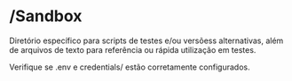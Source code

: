 # /Sandbox

Diretório específico para scripts de testes e/ou versõess alternativas, além de arquivos de texto para referência ou rápida utilização em testes.

Verifique se .env e credentials/ estão corretamente configurados.